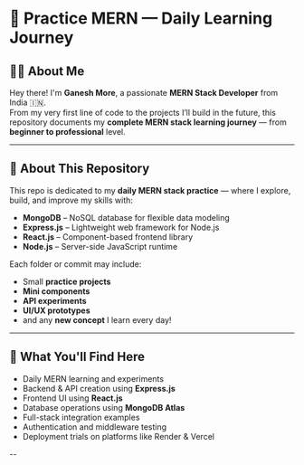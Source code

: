 # 🚀 Practice MERN — Daily Learning Journey

## 👨‍💻 About Me
Hey there! I'm **Ganesh More**, a passionate **MERN Stack Developer** from India 🇮🇳.  
From my very first line of code to the projects I’ll build in the future, this repository documents my **complete MERN stack learning journey** — from **beginner to professional** level.

---

## 🧠 About This Repository
This repo is dedicated to my **daily MERN stack practice** — where I explore, build, and improve my skills with:
- **MongoDB** – NoSQL database for flexible data modeling  
- **Express.js** – Lightweight web framework for Node.js  
- **React.js** – Component-based frontend library  
- **Node.js** – Server-side JavaScript runtime  

Each folder or commit may include:
- Small **practice projects**
- **Mini components**
- **API experiments**
- **UI/UX prototypes**
- and any **new concept** I learn every day!

---

## 🧩 What You'll Find Here
- Daily MERN learning and experiments  
- Backend & API creation using **Express.js**  
- Frontend UI using **React.js**  
- Database operations using **MongoDB Atlas**  
- Full-stack integration examples  
- Authentication and middleware testing  
- Deployment trials on platforms like Render & Vercel  

--


